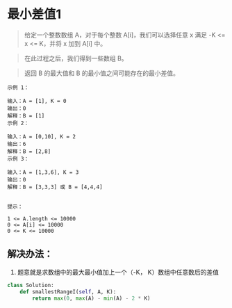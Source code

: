 # 最小差值1

> 给定一个整数数组 A，对于每个整数 A[i]，我们可以选择任意 x 满足 -K <= x <= K，并将 x 加到 A[i] 中。

> 在此过程之后，我们得到一些数组 B。

> 返回 B 的最大值和 B 的最小值之间可能存在的最小差值。


```
示例 1：

输入：A = [1], K = 0
输出：0
解释：B = [1]
示例 2：

输入：A = [0,10], K = 2
输出：6
解释：B = [2,8]
示例 3：

输入：A = [1,3,6], K = 3
输出：0
解释：B = [3,3,3] 或 B = [4,4,4]


提示：

1 <= A.length <= 10000
0 <= A[i] <= 10000
0 <= K <= 10000
```

## 解决办法：
1. 题意就是求数组中的最大最小值加上一个（-K， K）数组中任意数后的差值

```python
class Solution:
    def smallestRangeI(self, A, K):
        return max(0, max(A) - min(A) - 2 * K)
```
